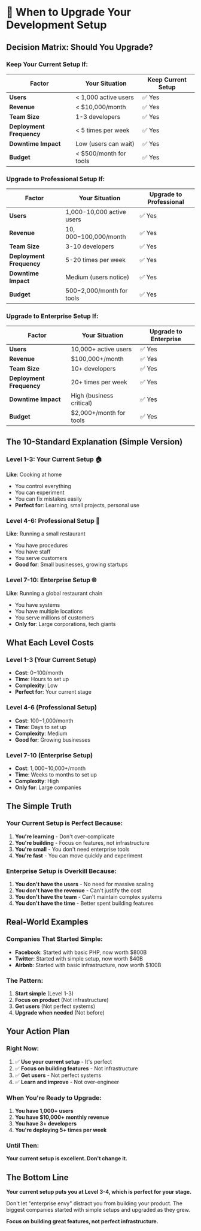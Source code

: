 # 🎯 When to Upgrade Your Development Setup

## Decision Matrix: Should You Upgrade?

### **Keep Your Current Setup If:**

| Factor | Your Situation | Keep Current Setup |
|--------|----------------|-------------------|
| **Users** | < 1,000 active users | ✅ Yes |
| **Revenue** | < $10,000/month | ✅ Yes |
| **Team Size** | 1-3 developers | ✅ Yes |
| **Deployment Frequency** | < 5 times per week | ✅ Yes |
| **Downtime Impact** | Low (users can wait) | ✅ Yes |
| **Budget** | < $500/month for tools | ✅ Yes |

### **Upgrade to Professional Setup If:**

| Factor | Your Situation | Upgrade to Professional |
|--------|----------------|------------------------|
| **Users** | 1,000-10,000 active users | ✅ Yes |
| **Revenue** | $10,000-$100,000/month | ✅ Yes |
| **Team Size** | 3-10 developers | ✅ Yes |
| **Deployment Frequency** | 5-20 times per week | ✅ Yes |
| **Downtime Impact** | Medium (users notice) | ✅ Yes |
| **Budget** | $500-$2,000/month for tools | ✅ Yes |

### **Upgrade to Enterprise Setup If:**

| Factor | Your Situation | Upgrade to Enterprise |
|--------|----------------|----------------------|
| **Users** | 10,000+ active users | ✅ Yes |
| **Revenue** | $100,000+/month | ✅ Yes |
| **Team Size** | 10+ developers | ✅ Yes |
| **Deployment Frequency** | 20+ times per week | ✅ Yes |
| **Downtime Impact** | High (business critical) | ✅ Yes |
| **Budget** | $2,000+/month for tools | ✅ Yes |

## The 10-Standard Explanation (Simple Version)

### **Level 1-3: Your Current Setup** 🏠
**Like**: Cooking at home
- You control everything
- You can experiment
- You can fix mistakes easily
- **Perfect for**: Learning, small projects, personal use

### **Level 4-6: Professional Setup** 🏢
**Like**: Running a small restaurant
- You have procedures
- You have staff
- You serve customers
- **Good for**: Small businesses, growing startups

### **Level 7-10: Enterprise Setup** 🌐
**Like**: Running a global restaurant chain
- You have systems
- You have multiple locations
- You serve millions of customers
- **Only for**: Large corporations, tech giants

## What Each Level Costs

### **Level 1-3 (Your Current Setup)**
- **Cost**: $0-$100/month
- **Time**: Hours to set up
- **Complexity**: Low
- **Perfect for**: Your current stage

### **Level 4-6 (Professional Setup)**
- **Cost**: $100-$1,000/month
- **Time**: Days to set up
- **Complexity**: Medium
- **Good for**: Growing businesses

### **Level 7-10 (Enterprise Setup)**
- **Cost**: $1,000-$10,000+/month
- **Time**: Weeks to months to set up
- **Complexity**: High
- **Only for**: Large companies

## The Simple Truth

### **Your Current Setup is Perfect Because:**

1. **You're learning** - Don't over-complicate
2. **You're building** - Focus on features, not infrastructure
3. **You're small** - You don't need enterprise tools
4. **You're fast** - You can move quickly and experiment

### **Enterprise Setup is Overkill Because:**

1. **You don't have the users** - No need for massive scaling
2. **You don't have the revenue** - Can't justify the cost
3. **You don't have the team** - Can't maintain complex systems
4. **You don't have the time** - Better spent building features

## Real-World Examples

### **Companies That Started Simple:**
- **Facebook**: Started with basic PHP, now worth $800B
- **Twitter**: Started with simple setup, now worth $40B
- **Airbnb**: Started with basic infrastructure, now worth $100B

### **The Pattern:**
1. **Start simple** (Level 1-3)
2. **Focus on product** (Not infrastructure)
3. **Get users** (Not perfect systems)
4. **Upgrade when needed** (Not before)

## Your Action Plan

### **Right Now:**
1. ✅ **Use your current setup** - It's perfect
2. ✅ **Focus on building features** - Not infrastructure
3. ✅ **Get users** - Not perfect systems
4. ✅ **Learn and improve** - Not over-engineer

### **When You're Ready to Upgrade:**
1. **You have 1,000+ users**
2. **You have $10,000+ monthly revenue**
3. **You have 3+ developers**
4. **You're deploying 5+ times per week**

### **Until Then:**
**Your current setup is excellent. Don't change it.**

## The Bottom Line

**Your current setup puts you at Level 3-4, which is perfect for your stage.**

Don't let "enterprise envy" distract you from building your product. The biggest companies started with simple setups and upgraded as they grew.

**Focus on building great features, not perfect infrastructure.**
